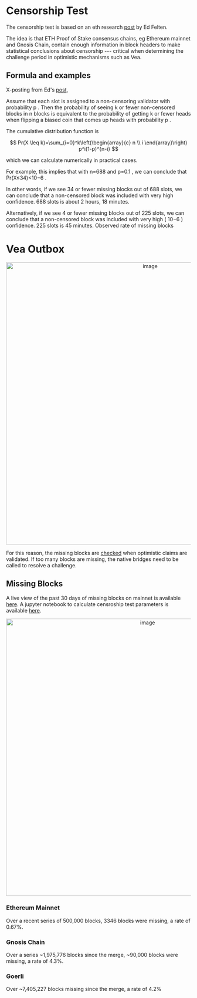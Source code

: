 # Censorship Test

The censorship test is based on an eth research [post](https://ethresear.ch/t/reducing-challenge-times-in-rollups/14997) by Ed Felten.

The idea is that ETH Proof of Stake consensus chains, eg Ethereum mainnet and Gnosis Chain, contain enough information in block headers to make statistical conclusions about censorship --- critical when determining the challenge period in optimistic mechanisms such as Vea.

## Formula and examples

X-posting from Ed's [post](https://ethresear.ch/t/reducing-challenge-times-in-rollups/14997),

Assume that each slot is assigned to a non-censoring validator with probability p . Then the probability of seeing k or fewer non-censored blocks in n blocks is equivalent to the probability of getting k or fewer heads when flipping a biased coin that comes up heads with probability p .

The cumulative distribution function is

$$
Pr(X \leq k)=\sum_{i=0}^k\left(\begin{array}{c}
n \\
i
\end{array}\right) p^i(1-p)^{n-i}
$$

which we can calculate numerically in practical cases.

For example, this implies that with n=688 and p=0.1 , we can conclude that Pr(X≤34)<10−6 .

In other words, if we see 34 or fewer missing blocks out of 688 slots, we can conclude that a non-censored block was included with very high confidence. 688 slots is about 2 hours, 18 minutes.

Alternatively, if we see 4 or fewer missing blocks out of 225 slots, we can conclude that a non-censored block was included with very high ( 10−6 ) confidence. 225 slots is 45 minutes.
Observed rate of missing blocks

# Vea Outbox


<p align="center"><img width="770" alt="image" src="https://user-images.githubusercontent.com/10378902/236892050-8756f0bc-e782-496f-9c57-56851db975ef.png"></p>


For this reason, the missing blocks are [checked](https://github.com/kleros/vea/blob/c78180985507611b3f6b69c2863a7a36e1daed47/contracts/src/arbitrumToEth/VeaOutboxArbToEth.sol#L186) when optimistic claims are validated. If too many blocks are missing, the native bridges need to be called to resolve a challenge.

## Missing Blocks

A live view of the past 30 days of missing blocks on mainnet is available [here](https://censorship-oracle-frontend.vercel.app/). A jupyter notebook to calculate censroship test parameters is available [here](https://github.com/shotaronowhere/CensorshipOracle/tree/main/scripts/notebooks).

<p align="center"><img width="756" alt="image" src="https://user-images.githubusercontent.com/10378902/236892359-57ab1122-e810-487b-b7af-bd76681b6688.png"></p>

### Ethereum Mainnet

Over a recent series of 500,000 blocks, 3346 blocks were missing, a rate of 0.67%.

### Gnosis Chain

Over a series ~1,975,776 blocks since the merge, ~90,000 blocks were missing, a rate of 4.3%. 

### Goerli

Over ~7,405,227 blocks missing since the merge, a rate of 4.2%
